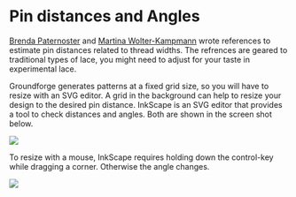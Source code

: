 Pin distances and Angles
========================

[Brenda Paternoster] and [Martina Wolter-Kampmann] wrote references to estimate pin distances related to thread widths. The refrences are geared to traditional types of lace, you might need to adjust for your taste in experimental lace.

[Brenda Paternoster]: http://paternoster.orpheusweb.co.uk/lace/threadsize/threadsize.html
[Martina Wolter-Kampmann]: http://www.wolter-kampmann.de/verlag_en.html

Groundforge generates patterns at a fixed grid size, so you will have to resize with an SVG editor. A grid in the background can help to resize your design to the desired pin distance. InkScape is an SVG editor that provides a tool to check distances and angles. Both are shown in the screen shot below.

![](/GroundForge/images/measure.png)


To resize with a mouse, InkScape requires holding down the control-key while dragging a corner. Otherwise the angle changes.

![](/GroundForge/images/scale.png)